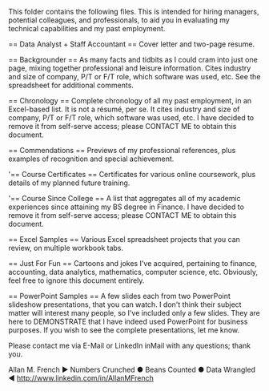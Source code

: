 

This folder contains the following files.  This is intended for hiring managers, potential colleagues, and professionals, to aid you in evaluating my technical capabilities and my past employment.

== Data Analyst + Staff Accountant == Cover letter and two-page resume.

== Backgrounder == As many facts and tidbits as I could cram into just one page, mixing together professional and leisure information.  Cites industry and size of company, P/T or F/T role, which software was used, etc.  See the spreadsheet for additional comments.

== Chronology == Complete chronology of all my past employment, in an Excel-based list.  It is not a résumé, per se.  It cites industry and size of company, P/T or F/T role, which software was used, etc.  I have decided to remove it from self-serve access; please CONTACT ME to obtain this document.

== Commendations == Previews of my professional references, plus examples of recognition and special achievement.

'== Course Certificates == Certificates for various online coursework, plus details of my planned future training.

'== Course Since College ==  A list that aggregates all of my academic experiences since attaining my BS degree in Finance.   I have decided to remove it from self-serve access; please CONTACT ME to obtain this document.

== Excel Samples == Various Excel spreadsheet projects that you can review, on multiple workbook tabs.

== Just For Fun == Cartoons and jokes I've acquired, pertaining to finance, accounting, data analytics, mathematics, computer science, etc.  Obviously, feel free to ignore this document entirely.

== PowerPoint Samples == A few slides each from two PowerPoint slideshow presentations, that you can watch.  I don't think their subject matter will interest many people, so I've included only a few slides.  They are here to DEMONSTRATE that I have indeed used PowerPoint for business purposes.  If you wish to see the complete presentations, let me know.


Please contact me via E-Mail or LinkedIn inMail with any questions; thank you.


Allan M. French
▶  Numbers Crunched  ●  Beans Counted  ●  Data Wrangled  ◀
<http://www.linkedin.com/in/AllanMFrench>
